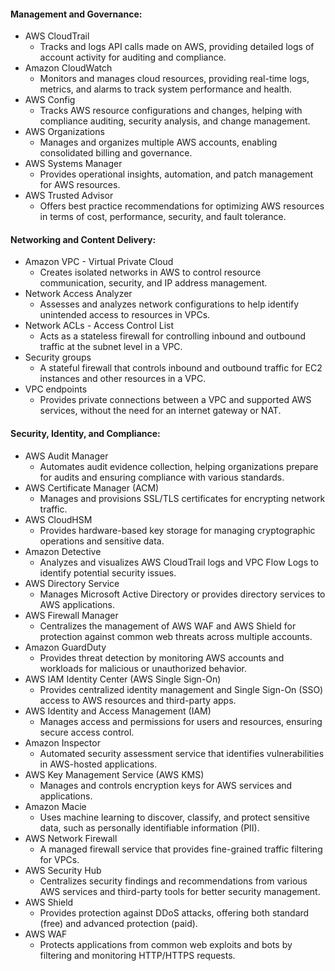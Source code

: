 #### Management and Governance:
- AWS CloudTrail
	- Tracks and logs API calls made on AWS, providing detailed logs of account activity for auditing and compliance.
- Amazon CloudWatch
	- Monitors and manages cloud resources, providing real-time logs, metrics, and alarms to track system performance and health.
- AWS Config
	- Tracks AWS resource configurations and changes, helping with compliance auditing, security analysis, and change management.
- AWS Organizations
	- Manages and organizes multiple AWS accounts, enabling consolidated billing and governance.
- AWS Systems Manager
	- Provides operational insights, automation, and patch management for AWS resources.
- AWS Trusted Advisor
	- Offers best practice recommendations for optimizing AWS resources in terms of cost, performance, security, and fault tolerance.

#### Networking and Content Delivery:
- Amazon VPC - Virtual Private Cloud
	- Creates isolated networks in AWS to control resource communication, security, and IP address management.
- Network Access Analyzer
	- Assesses and analyzes network configurations to help identify unintended access to resources in VPCs.
- Network ACLs - Access Control List
	- Acts as a stateless firewall for controlling inbound and outbound traffic at the subnet level in a VPC.
- Security groups
	- A stateful firewall that controls inbound and outbound traffic for EC2 instances and other resources in a VPC.
- VPC endpoints
	- Provides private connections between a VPC and supported AWS services, without the need for an internet gateway or NAT.

#### Security, Identity, and Compliance:
- AWS Audit Manager
	- Automates audit evidence collection, helping organizations prepare for audits and ensuring compliance with various standards.
- AWS Certificate Manager (ACM)
	- Manages and provisions SSL/TLS certificates for encrypting network traffic.
- AWS CloudHSM
	- Provides hardware-based key storage for managing cryptographic operations and sensitive data.
- Amazon Detective
	- Analyzes and visualizes AWS CloudTrail logs and VPC Flow Logs to identify potential security issues.
- AWS Directory Service
	- Manages Microsoft Active Directory or provides directory services to AWS applications.
- AWS Firewall Manager
	- Centralizes the management of AWS WAF and AWS Shield for protection against common web threats across multiple accounts.
- Amazon GuardDuty
	- Provides threat detection by monitoring AWS accounts and workloads for malicious or unauthorized behavior.
- AWS IAM Identity Center (AWS Single Sign-On)
	- Provides centralized identity management and Single Sign-On (SSO) access to AWS resources and third-party apps.
- AWS Identity and Access Management (IAM)
	- Manages access and permissions for users and resources, ensuring secure access control.
- Amazon Inspector
	- Automated security assessment service that identifies vulnerabilities in AWS-hosted applications.
- AWS Key Management Service (AWS KMS)
	- Manages and controls encryption keys for AWS services and applications.
- Amazon Macie
	- Uses machine learning to discover, classify, and protect sensitive data, such as personally identifiable information (PII).
- AWS Network Firewall
	- A managed firewall service that provides fine-grained traffic filtering for VPCs.
- AWS Security Hub
	- Centralizes security findings and recommendations from various AWS services and third-party tools for better security management.
- AWS Shield
	- Provides protection against DDoS attacks, offering both standard (free) and advanced protection (paid).
- AWS WAF
	- Protects applications from common web exploits and bots by filtering and monitoring HTTP/HTTPS requests.
